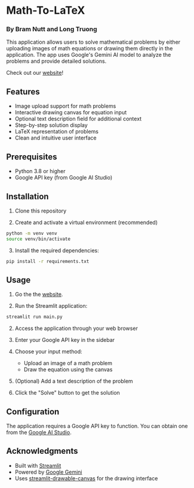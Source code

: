 # Math-To-LaTeX
### By Bram Nutt and Long Truong

This application allows users to solve mathematical problems by either uploading images of math equations or drawing them directly in the application. The app uses Google's Gemini AI model to analyze the problems and provide detailed solutions.

Check out our [website](https://mathtolatex.streamlit.app/)!
## Features

- Image upload support for math problems
- Interactive drawing canvas for equation input
- Optional text description field for additional context
- Step-by-step solution display
- LaTeX representation of problems
- Clean and intuitive user interface

## Prerequisites

- Python 3.8 or higher
- Google API key (from Google AI Studio)

## Installation
1. Clone this repository

2. Create and activate a virtual environment (recommended)
```bash
python -m venv venv
source venv/bin/activate  
```

3. Install the required dependencies:
```bash
pip install -r requirements.txt
```

## Usage

1. Go the the [website](https://mathtolatex.streamlit.app/).

1. Run the Streamlit application:
```bash
streamlit run main.py
```

2. Access the application through your web browser 

3. Enter your Google API key in the sidebar

4. Choose your input method:
   - Upload an image of a math problem
   - Draw the equation using the canvas

5. (Optional) Add a text description of the problem

6. Click the "Solve" button to get the solution

## Configuration

The application requires a Google API key to function. You can obtain one from the [Google AI Studio](https://makersuite.google.com/app/apikey).

## Acknowledgments

- Built with [Streamlit](https://streamlit.io/)
- Powered by [Google Gemini](https://deepmind.google/technologies/gemini/)
- Uses [streamlit-drawable-canvas](https://github.com/andfanilo/streamlit-drawable-canvas) for the drawing interface